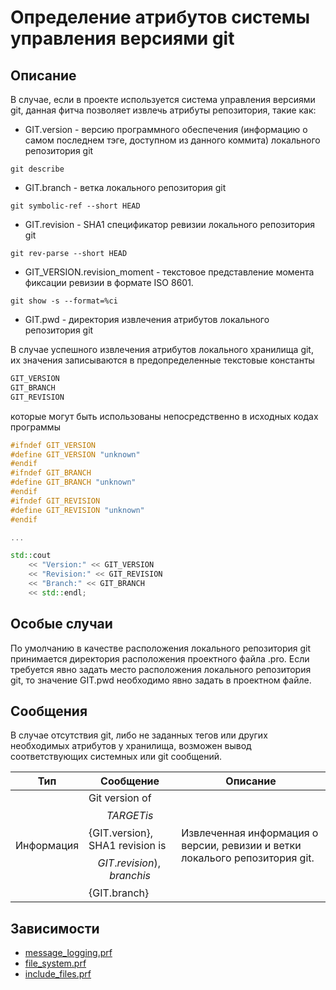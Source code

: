 # Определение атрибутов системы управления версиями git

## Описание

В случае, если в проекте используется система управления версиями git, данная фитча позволяет извлечь атрибуты репозитория, такие как:

* GIT.version - версию программного обеспечения (информацию о самом последнем тэге, доступном из данного коммита) локального репозитория git
```
git describe
```
* GIT.branch - ветка локального репозитория git
```
git symbolic-ref --short HEAD
```
* GIT.revision - SHA1 спецификатор ревизии локального репозитория git
```
git rev-parse --short HEAD
```
* GIT_VERSION.revision_moment - текстовое представление момента фиксации ревизии в формате ISO 8601.
```
git show -s --format=%ci
```
* GIT.pwd - директория извлечения атрибутов локального репозитория git


В случае успешного извлечения атрибутов локального хранилища git, их значения записываются в предопределенные текстовые константы

```cpp
GIT_VERSION
GIT_BRANCH
GIT_REVISION
```

которые могут быть использованы непосредственно в исходных кодах программы

```cpp
#ifndef GIT_VERSION
#define GIT_VERSION "unknown"
#endif
#ifndef GIT_BRANCH
#define GIT_BRANCH "unknown"
#endif
#ifndef GIT_REVISION
#define GIT_REVISION "unknown"
#endif

...

std::cout
    << "Version:" << GIT_VERSION
    << "Revision:" << GIT_REVISION
    << "Branch:" << GIT_BRANCH
    << std::endl;

```

## Особые случаи

По умолчанию в качестве расположения локального репозитория git принимается директория расположения проектного файла .pro.
Если требуется явно задать место расположения локального репозитория git, то значение GIT.pwd необходимо явно задать в проектном файле.

## Сообщения

В случае отсутствия git, либо не заданных тегов или других необходимых атрибутов у хранилища, возможен вывод соответствующих системных или git сообщений.

| Тип        | Сообщение | Описание |
|------------|-----------|----------|
| Информация | Git version of $${TARGET} is $${GIT.version}, SHA1 revision is $${GIT.revision}), branch is $${GIT.branch} | Извлеченная информация о версии, ревизии и ветки локалього репозитория git. |

## Зависимости

* [message_logging.prf](message_logging.md)
* [file_system.prf](file_system.md)
* [include_files.prf](include_files.md)
